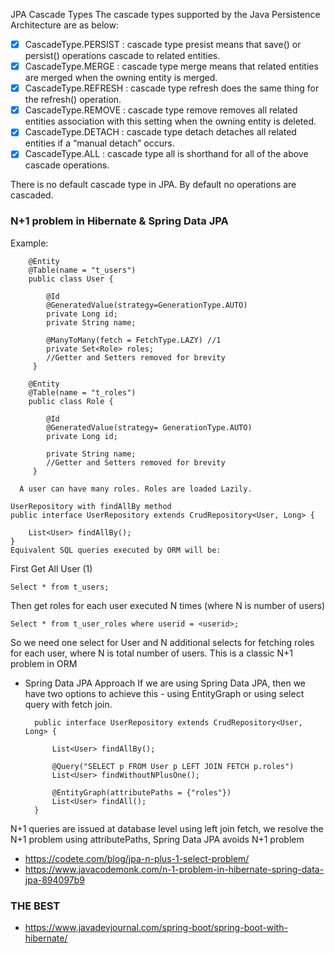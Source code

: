 

JPA Cascade Types
The cascade types supported by the Java Persistence Architecture are as below:

-[x] CascadeType.PERSIST : cascade type presist means that save() or persist() operations cascade to related entities.
-[x] CascadeType.MERGE : cascade type merge means that related entities are merged when the owning entity is merged.
-[x] CascadeType.REFRESH : cascade type refresh does the same thing for the refresh() operation.
-[x] CascadeType.REMOVE : cascade type remove removes all related entities association with this setting when the owning entity is deleted.
-[x] CascadeType.DETACH : cascade type detach detaches all related entities if a “manual detach” occurs.
-[x] CascadeType.ALL : cascade type all is shorthand for all of the above cascade operations.

There is no default cascade type in JPA. By default no operations are cascaded.

### N+1 problem in Hibernate & Spring Data JPA
Example: 
        
        @Entity
        @Table(name = "t_users")
        public class User {
        
            @Id
            @GeneratedValue(strategy=GenerationType.AUTO)
            private Long id;
            private String name;
        
            @ManyToMany(fetch = FetchType.LAZY) //1                  
            private Set<Role> roles;
            //Getter and Setters removed for brevity
         }
        
        @Entity
        @Table(name = "t_roles")
        public class Role {
        
            @Id
            @GeneratedValue(strategy= GenerationType.AUTO)
            private Long id;
        
            private String name;
            //Getter and Setters removed for brevity
         }
      
      A user can have many roles. Roles are loaded Lazily.
    
    UserRepository with findAllBy method
    public interface UserRepository extends CrudRepository<User, Long> {
    
        List<User> findAllBy();
    }
    Equivalent SQL queries executed by ORM will be:
    
First Get All User (1)
    
    Select * from t_users;

Then get roles for each user executed N times (where N is number of users)
    
    Select * from t_user_roles where userid = <userid>;
    
So we need one select for User and N additional selects for fetching roles 
for each user, where N is total number of users. 
This is a classic N+1 problem in ORM

* Spring Data JPA Approach
If we are using Spring Data JPA, then we have two options to achieve this - using EntityGraph or using select query with fetch join.


        public interface UserRepository extends CrudRepository<User, Long> {
        
            List<User> findAllBy();             
        
            @Query("SELECT p FROM User p LEFT JOIN FETCH p.roles")  
            List<User> findWithoutNPlusOne();
        
            @EntityGraph(attributePaths = {"roles"})                
            List<User> findAll();
        }
        
N+1 queries are issued at database level
using left join fetch, we resolve the N+1 problem
using attributePaths, Spring Data JPA avoids N+1 problem

   
   * https://codete.com/blog/jpa-n-plus-1-select-problem/
   * https://www.javacodemonk.com/n-1-problem-in-hibernate-spring-data-jpa-894097b9

### THE BEST
  * https://www.javadevjournal.com/spring-boot/spring-boot-with-hibernate/
  